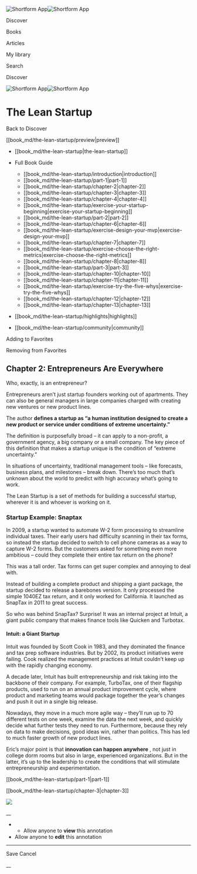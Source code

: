 ![Shortform App](/img/logo.36a2399e.svg)![Shortform App](/img/logo-dark.70c1b072.svg)

Discover

Books

Articles

My library

Search

Discover

![Shortform App](/img/logo.36a2399e.svg)![Shortform App](/img/logo-dark.70c1b072.svg)

# The Lean Startup

Back to Discover

[[book_md/the-lean-startup/preview|preview]]

  * [[book_md/the-lean-startup|the-lean-startup]]
  * Full Book Guide

    * [[book_md/the-lean-startup/introduction|introduction]]
    * [[book_md/the-lean-startup/part-1|part-1]]
    * [[book_md/the-lean-startup/chapter-2|chapter-2]]
    * [[book_md/the-lean-startup/chapter-3|chapter-3]]
    * [[book_md/the-lean-startup/chapter-4|chapter-4]]
    * [[book_md/the-lean-startup/exercise-your-startup-beginning|exercise-your-startup-beginning]]
    * [[book_md/the-lean-startup/part-2|part-2]]
    * [[book_md/the-lean-startup/chapter-6|chapter-6]]
    * [[book_md/the-lean-startup/exercise-design-your-mvp|exercise-design-your-mvp]]
    * [[book_md/the-lean-startup/chapter-7|chapter-7]]
    * [[book_md/the-lean-startup/exercise-choose-the-right-metrics|exercise-choose-the-right-metrics]]
    * [[book_md/the-lean-startup/chapter-8|chapter-8]]
    * [[book_md/the-lean-startup/part-3|part-3]]
    * [[book_md/the-lean-startup/chapter-10|chapter-10]]
    * [[book_md/the-lean-startup/chapter-11|chapter-11]]
    * [[book_md/the-lean-startup/exercise-try-the-five-whys|exercise-try-the-five-whys]]
    * [[book_md/the-lean-startup/chapter-12|chapter-12]]
    * [[book_md/the-lean-startup/chapter-13|chapter-13]]
  * [[book_md/the-lean-startup/highlights|highlights]]
  * [[book_md/the-lean-startup/community|community]]



Adding to Favorites 

Removing from Favorites 

## Chapter 2: Entrepreneurs Are Everywhere

Who, exactly, is an entrepreneur?

Entrepreneurs aren’t just startup founders working out of apartments. They can also be general managers in large companies charged with creating new ventures or new product lines.

The author **defines a startup as “a human institution designed to create a new product or service under conditions of extreme uncertainty.”**

The definition is purposefully broad – it can apply to a non-profit, a government agency, a big company or a small company. The key piece of this definition that makes a startup unique is the condition of “extreme uncertainty.”

In situations of uncertainty, traditional management tools – like forecasts, business plans, and milestones – break down. There’s too much that’s unknown about the world to predict with high accuracy what’s going to work.

The Lean Startup is a set of methods for building a successful startup, wherever it is and whoever is working on it.

### Startup Example: Snaptax

In 2009, a startup wanted to automate W-2 form processing to streamline individual taxes. Their early users had difficulty scanning in their tax forms, so instead the startup decided to switch to cell phone cameras as a way to capture W-2 forms. But the customers asked for something even more ambitious – could they complete their entire tax return on the phone?

This was a tall order. Tax forms can get super complex and annoying to deal with.

Instead of building a complete product and shipping a giant package, the startup decided to release a barebones version. It only processed the simple 1040EZ tax return, and it only worked for California. It launched as SnapTax in 2011 to great success.

So who was behind SnapTax? Surprise! It was an internal project at Intuit, a giant public company that makes finance tools like Quicken and Turbotax.

#### Intuit: a Giant Startup

Intuit was founded by Scott Cook in 1983, and they dominated the finance and tax prep software industries. But by 2002, its product initiatives were failing. Cook realized the management practices at Intuit couldn’t keep up with the rapidly changing economy.

A decade later, Intuit has built entrepreneurship and risk taking into the backbone of their company. For example, TurboTax, one of their flagship products, used to run on an annual product improvement cycle, where product and marketing teams would package together the year’s changes and push it out in a single big release.

Nowadays, they move in a much more agile way – they’ll run up to 70 different tests on one week, examine the data the next week, and quickly decide what further tests they need to run. Furthermore, because they rely on data to make decisions, good ideas win, rather than politics. This has led to much faster growth of new product lines.

Eric’s major point is that **innovation can happen anywhere** , not just in college dorm rooms but also in large, experienced organizations. But in the latter, it’s up to the leadership to create the conditions that will stimulate entrepreneurship and experimentation.

[[book_md/the-lean-startup/part-1|part-1]]

[[book_md/the-lean-startup/chapter-3|chapter-3]]

![](https://bat.bing.com/action/0?ti=56018282&Ver=2&mid=a154fa66-bdac-4584-8375-ec71daa7f968&sid=1711133063fa11eebdec89a8b8ae3bbc&vid=171147a063fa11eea7440fcfeb230d96&vids=0&msclkid=N&pi=0&lg=en-US&sw=800&sh=600&sc=24&nwd=1&tl=Shortform%20%7C%20Book&p=https%3A%2F%2Fwww.shortform.com%2Fapp%2Fbook%2Fthe-lean-startup%2Fchapter-2&r=&lt=374&evt=pageLoad&sv=1&rn=801011)

__

  *   * Allow anyone to **view** this annotation
  * Allow anyone to **edit** this annotation



* * *

Save Cancel

__



